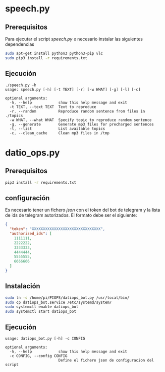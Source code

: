 # speech.py

## Prerequisitos

Para ejecutar el script *speech.py* e necesario instalar las siguientes dependencias

```bash
sudo apt-get install python3 python3-pip vlc
sudo pip3 install -r requirements.txt
```

## Ejecución

```
./speech.py -h
usage: speech.py [-h] [-t TEXT] [-r] [-w WHAT] [-g] [-l] [-c]

optional arguments:
  -h, --help            show this help message and exit
  -t TEXT, --text TEXT  Text to reproduce
  -r, --random          Reproduce random sentence from files in ./topics
  -w WHAT, --what WHAT  Specify topic to reproduce random sentence
  -g, --generate        Generate mp3 files for precharged sentences
  -l, --list            List available topics
  -c, --clean_cache     Clean mp3 files in /tmp
```

# datio_ops.py

## Prerequisitos

```bash
pip3 install -r requirements.txt
```

## configuración

Es necesario tener un fichero *json* con el token del bot de telegram y la lista de ids de telegram autorizados. El formato debe ser el siguiente:

```json
{
  "token": "XXXXXXXXXXXXXXXXXXXXXXXXXXXXXXX",
  "authorized_ids": [
    1111111,
    2222222,
    3333333,
    4444444,
    5555555,
    6666666
  ]
}
```

## Instalación

```bash
sudo ln -s /home/pi/PIOPS/datiops_bot.py /usr/local/bin/
sudo cp datiops_bot.service /etc/systemd/system/
sudo systemctl enable datiops_bot
sudo systemctl start datiops_bot
```

## Ejecución

```
usage: datiops_bot.py [-h] -c CONFIG

optional arguments:
  -h, --help            show this help message and exit
  -c CONFIG, --config CONFIG
                        Define el fichero json de configuracion del script
```